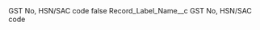 <?xml version="1.0" encoding="UTF-8"?>
<CustomMetadata xmlns="http://soap.sforce.com/2006/04/metadata" xmlns:xsi="http://www.w3.org/2001/XMLSchema-instance" xmlns:xsd="http://www.w3.org/2001/XMLSchema">
    <label>GST No, HSN/SAC code</label>
    <protected>false</protected>
    <values>
        <field>Record_Label_Name__c</field>
        <value xsi:type="xsd:string">GST No, HSN/SAC code</value>
    </values>
</CustomMetadata>
